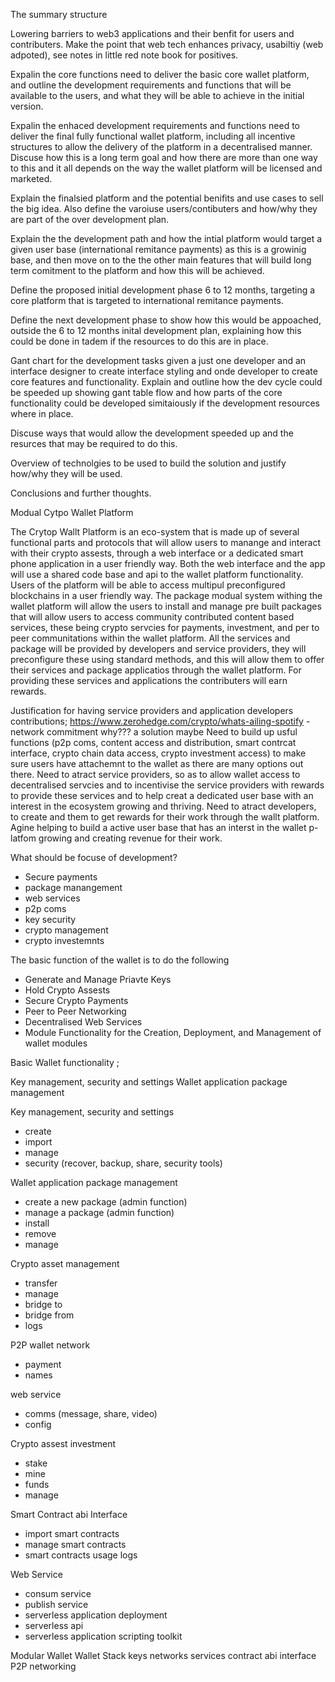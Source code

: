 The summary structure

Lowering barriers to web3 applications and their benfit for users and contributers. Make the point that web tech enhances privacy, usabiltiy (web adpoted), see notes in little red note book for positives.

Expalin the core functions need to deliver the basic core wallet platform, and outline the development requirements and functions that will be available to the users, and what they will be able to achieve in the initial version. 

Expalin the enhaced development requirements and functions need to deliver the final fully functional wallet platform, including all incentive structures to allow the delivery of the platform in a decentralised manner. Discuse how this is a long term goal and how there are more than one way to this and it all depends on the way the wallet platform will be licensed and marketed.

Explain the finalsied platform and the potential benifits and use cases to sell the big idea. Also define the varoiuse users/contibuters and how/why they are part of the over development plan.

Explain the the development path and how the intial platform would target a given user base (international remitance payments) as this is a growinig base, and then move on to the the other main features that will build long term comitment to the platform and how this will be achieved.

Define the proposed initial development phase 6 to 12 months, targeting a core platform that is targeted to international remitance payments.

Define the next development phase to show how this would be appoached, outside the 6 to 12 months inital development plan, explaining how this could be done in tadem if the resources to do this are in place.

Gant chart for the development tasks given a just one developer and an interface designer to create interface styling and onde developer to create core features and functionality. 
Explain and outline how the dev cycle could be speeded up showing gant table flow and how parts of the core functionality could be developed simitaiously if the development resources where in place.

Discuse ways that would allow the development speeded up and the resurces that may be required to do this.

Overview of technolgies to be used to build the solution and justify how/why they will be used.

Conclusions and further thoughts.



Modual Cytpo Wallet Platform

The Crytop Wallt Platform is an eco-system that is made up of several functional parts and protocols that will allow users to manange and interact with their crypto assests, through a web interface or a dedicated smart phone application in a user friendly way. Both the web interface and the app will use a shared code base and api to the wallet platform functionality.
Users of the platform will be able to access multipul preconfigured blockchains in a user friendly way. The package modual system withing the wallet platform will allow the users to install and manage pre built packages that will allow users to access community contributed content based services, these being crypto servcies for payments, investment, and per to peer communitations within the wallet platform.
All the services and package will be provided by developers and service providers, they will preconfigure these using standard methods, and this will allow them to offer their services and package applicatios through the wallet platform. For providing these services and applications the contributers will earn rewards. 

Justification for having service providers and application developers contributions;
https://www.zerohedge.com/crypto/whats-ailing-spotify - network commitment why??? a solution maybe
Need to build up usful functions (p2p coms, content access and distribution, smart contrcat interface, crypto chain data access, crypto investment access) to make sure users have attachemnt to the wallet as there are many options out there. 
Need to atract service providers, so as to allow wallet access to decentralised servcies and to incentivise the service providers with rewards to provide these services and to help creat a dedicated user base with an interest in the ecosystem growing and thriving. 
Need to atract developers, to create and them to get rewards for their work through the wallt platform. Agine helping to build a active user base that has an interst in the wallet p-latfom growing and creating revenue for their work. 

What should be focuse of development?
* Secure payments
* package manangement
* web services
* p2p coms
* key security
* crypto management
* crypto investemnts


The basic function of the wallet is to do the following

* Generate and Manage Priavte Keys
* Hold Crypto Assests
* Secure Crypto Payments
* Peer to Peer Networking
* Decentralised Web Services
* Module Functionality for the Creation, Deployment, and Management of wallet modules

Basic Wallet functionality ;

Key management, security and settings
Wallet application package management

Key management, security and settings
* create
* import
* manage
* security (recover, backup, share, security tools)

Wallet application package management
* create a new package (admin function)
* manage a package (admin function)
* install
* remove
* manage

Crypto asset management
* transfer
* manage
* bridge to
* bridge from
* logs

P2P wallet network
* payment
* names

web service
* comms (message, share, video)
* config

Crypto assest investment
* stake
* mine
* funds
* manage

Smart Contract abi Interface
* import smart contracts
* manage smart contracts
* smart contracts usage logs

Web Service
* consum service
* publish service
* serverless application deployment
* serverless api
* serverless application scripting toolkit


Modular Wallet Wallet Stack 
keys
networks
services
contract abi interface
P2P networking

